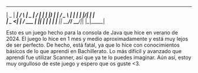  ____  _____    _    ____  __  __ _____ 
|  _ \| ____|  / \  |  _ \|  \/  | ____|
| |_) |  _|   / _ \ | | | | |\/| |  _|  
|  _ <| |___ / ___ \| |_| | |  | | |___ 
|_| \_\_____/_/   \_\____/|_|  |_|_____|

Esto es un juego hecho para la consola de Java que hice en verano de 2024.
El juego lo hice en 1 mes y medio aproximadamente y está muy lejos de ser perfecto.
De hecho, está fatal, ya que lo hice con conocimientos básicos de lo que aprendí en Bachillerato.
Lo más difícil y avanzado que aprendí fue utilizar Scanner, así que ya te lo puedes imaginar.
Aún así, estoy muy orgulloso de este juego y espero que os guste <3.
